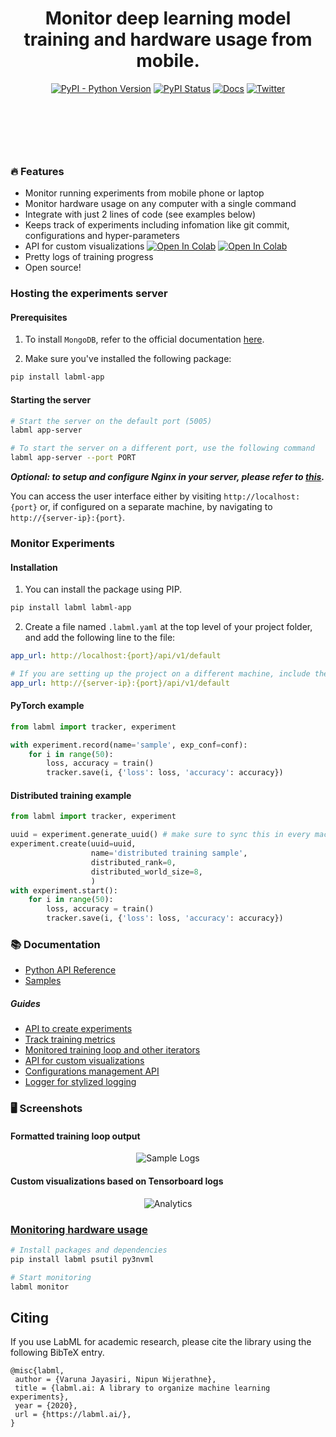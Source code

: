<div align="center" style="margin-bottom: 100px;">

<h1>Monitor deep learning model training and hardware usage from mobile.</h1>

[![PyPI - Python Version](https://badge.fury.io/py/labml.svg)](https://badge.fury.io/py/labml)
[![PyPI Status](https://pepy.tech/badge/labml)](https://pepy.tech/project/labml)
[![Docs](https://img.shields.io/badge/labml-docs-blue)](https://docs.labml.ai/)
[![Twitter](https://img.shields.io/twitter/follow/labmlai?style=social)](https://twitter.com/labmlai?ref_src=twsrc%5Etfw)

<img src="https://github.com/labmlai/labml/blob/master/images/cover-dark.png" alt=""/>
</div>

### 🔥 Features

* Monitor running experiments from mobile phone or laptop
* Monitor hardware usage on any computer
  with a single command
* Integrate with just 2 lines of code (see examples below)
* Keeps track of experiments including infomation like git commit, configurations and hyper-parameters
* API for custom visualizations
  [![Open In Colab](https://colab.research.google.com/assets/colab-badge.svg)](https://colab.research.google.com/github/labmlai/labml/blob/master/samples/stocks/analysis.ipynb)
  [![Open In Colab](https://colab.research.google.com/assets/colab-badge.svg)](https://colab.research.google.com/github/vpj/poker/blob/master/kuhn_cfr/kuhn_cfr.ipynb)
* Pretty logs of training progress
* Open source!

### Hosting the experiments server

#### Prerequisites

1. To install `MongoDB`, refer to the official
   documentation [here](https://www.mongodb.com/docs/manual/tutorial/install-mongodb-on-ubuntu/).

2. Make sure you've installed the following package:

```bash
pip install labml-app
```

#### Starting the server

```sh
# Start the server on the default port (5005)
labml app-server

# To start the server on a different port, use the following command
labml app-server --port PORT
```

***Optional: to setup and configure Nginx in your server, please refer
to [this](https://github.com/labmlai/labml/blob/master/guides/server-setup.md).***

You can access the user interface either by visiting `http://localhost:{port}` or, if configured on a separate machine,
by navigating to `http://{server-ip}:{port}`.

### Monitor Experiments

#### Installation

1. You can install the package using PIP.

```bash
pip install labml labml-app
```

2. Create a file named `.labml.yaml` at the top level of your project folder, and add the following line to the file:

```yaml
app_url: http://localhost:{port}/api/v1/default

# If you are setting up the project on a different machine, include the following line instead,
app_url: http://{server-ip}:{port}/api/v1/default
```

#### PyTorch example

```python
from labml import tracker, experiment

with experiment.record(name='sample', exp_conf=conf):
    for i in range(50):
        loss, accuracy = train()
        tracker.save(i, {'loss': loss, 'accuracy': accuracy})
```

#### Distributed training example

```python
from labml import tracker, experiment

uuid = experiment.generate_uuid() # make sure to sync this in every machine
experiment.create(uuid=uuid,
                  name='distributed training sample',
                  distributed_rank=0,
                  distributed_world_size=8,
                  )
with experiment.start():
    for i in range(50):
        loss, accuracy = train()
        tracker.save(i, {'loss': loss, 'accuracy': accuracy})
```

### 📚 Documentation

* [Python API Reference](https://docs.labml.ai)
* [Samples](https://github.com/labmlai/labml/tree/master/samples)

##### Guides

* [API to create experiments](https://colab.research.google.com/github/labmlai/labml/blob/master/guides/experiment.ipynb)
* [Track training metrics](https://colab.research.google.com/github/labmlai/labml/blob/master/guides/tracker.ipynb)
* [Monitored training loop and other iterators](https://colab.research.google.com/github/labmlai/labml/blob/master/guides/monitor.ipynb)
* [API for custom visualizations](https://colab.research.google.com/github/labmlai/labml/blob/master/guides/analytics.ipynb)
* [Configurations management API](https://colab.research.google.com/github/labmlai/labml/blob/master/guides/configs.ipynb)
* [Logger for stylized logging](https://colab.research.google.com/github/labmlai/labml/blob/master/guides/logger.ipynb)

### 🖥 Screenshots

#### Formatted training loop output

<div align="center">
    <img src="https://raw.githubusercontent.com/vpj/lab/master/images/logger_sample.png" alt="Sample Logs"/>
</div>

#### Custom visualizations based on Tensorboard logs

<div align="center">
    <img src="https://raw.githubusercontent.com/vpj/lab/master/images/analytics.png" alt="Analytics"/>
</div>

[//]: # (## Tools)

[//]: # ()
[//]: # (### [Training models on cloud]&#40;https://github.com/labmlai/labml/tree/master/remote&#41;)

[//]: # ()
[//]: # (```bash)

[//]: # (# Install the package)

[//]: # (pip install labml_remote)

[//]: # ()
[//]: # (# Initialize the project)

[//]: # (labml_remote init)

[//]: # ()
[//]: # (# Add cloud server&#40;s&#41; to .remote/configs.yaml)

[//]: # ()
[//]: # (# Prepare the remote server&#40;s&#41;)

[//]: # (labml_remote prepare)

[//]: # ()
[//]: # (# Start a PyTorch distributed training job)

[//]: # (labml_remote helper-torch-launch --cmd 'train.py' --nproc-per-node 2 --env GLOO_SOCKET_IFNAME enp1s0)

[//]: # (```)

### [Monitoring hardware usage](https://github.com/labmlai/labml/blob/master/guides/hardware_monitoring.md)

```sh
# Install packages and dependencies
pip install labml psutil py3nvml

# Start monitoring
labml monitor
```

[//]: # (## Other Guides)

[//]: # ()
[//]: # (#### [Setting up a local Ubuntu workstation for deep learning]&#40;https://github.com/labmlai/labml/blob/master/guides/local-ubuntu.md&#41;)

[//]: # ()
[//]: # (#### [Setting up a cloud computer for deep learning]&#40;https://github.com/labmlai/labml/blob/master/guides/remote-python.md&#41;)

## Citing

If you use LabML for academic research, please cite the library using the following BibTeX entry.

```bibtext
@misc{labml,
 author = {Varuna Jayasiri, Nipun Wijerathne},
 title = {labml.ai: A library to organize machine learning experiments},
 year = {2020},
 url = {https://labml.ai/},
}
```
